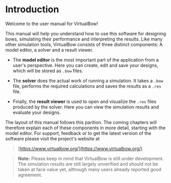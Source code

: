 # Introduction

Welcome to the user manual for VirtualBow!

This manual will help you understand how to use this software for designing bows, simulating their performance and interpreting the results.
Like many other simulation tools, VirtualBow consists of three distinct components: A model editor, a solver and a result viewer.

- The **model editor** is the most important part of the application from a user's perspective.
Here you can create, edit and save your designs, which will be stored as `.bow` files.

- The **solver** does the actual work of running a simulation.
It takes a `.bow` file, performs the required calculations and saves the results as a `.res` file.

- Finally, the **result viewer** is used to open and visualize the `.res` files produced by the solver.
Here you can view the simulation results and evaluate your designs.

The layout of this manual follows this parition.
The coming chapters will therefore explain each of these components in more detail, starting with the model editor.
For support, feedback or to get the latest version of the software please visit the project's website at

> [https://www.virtualbow.org/](https://www.virtualbow.org/)

> **Note:** Please keep in mind that VirtualBow is still under development.
The simulation results are still largely unverified and should not be taken at face value yet, although many users already reported good agreement.